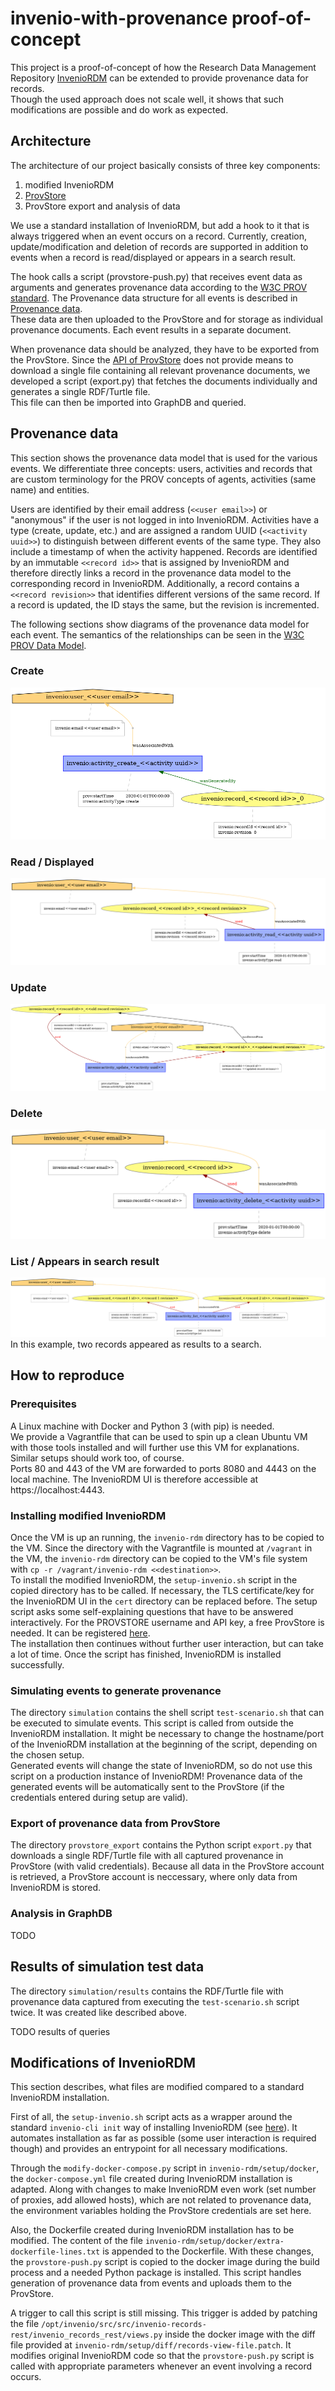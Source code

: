 # invenio-with-provenance proof-of-concept

This project is a proof-of-concept of how the Research Data Management Repository [InvenioRDM](https://inveniordm.docs.cern.ch/) can be extended to provide provenance data for records.  
Though the used approach does not scale well, it shows that such modifications are possible and do work as expected.

## Architecture

The architecture of our project basically consists of three key components:
1. modified InvenioRDM
1. [ProvStore](https://openprovenance.org/store/)
1. ProvStore export and analysis of data

We use a standard installation of InvenioRDM, but add a hook to it that is always triggered when an event occurs on a record. Currently, creation, update/modification and deletion of records are supported in addition to events when a record is read/displayed or appears in a search result.

The hook calls a script (provstore-push.py) that receives event data as arguments and generates provenance data according to the [W3C PROV standard](https://www.w3.org/TR/prov-overview/). The Provenance data structure for all events is described in [Provenance data](##-provenance-data).  
These data are then uploaded to the ProvStore and for storage as individual provenance documents. Each event results in a separate document.

When provenance data should be analyzed, they have to be exported from the ProvStore. Since the [API of ProvStore](https://openprovenance.org/store/help/api/#documents-list) does not provide means to download a single file containing all relevant provenance documents, we developed a script (export.py) that fetches the documents individually and generates a single RDF/Turtle file.  
This file can then be imported into GraphDB and queried.


## Provenance data

This section shows the provenance data model that is used for the various events. We differentiate three concepts: users, activities and records that are custom terminology for the PROV concepts of agents, activities (same name) and entities.

Users are identified by their email address (`<<user email>>`) or "anonymous" if the user is not logged in into InvenioRDM.
Activities have a type (create, update, etc.) and are assigned a random UUID (`<<activity uuid>>`) to distinguish between different events of the same type. They also include a timestamp of when the activity happened.
Records are identified by an immutable `<<record id>>` that is assigned by InvenioRDM and therefore directly links a record in the provenance data model to the corresponding record in InvenioRDM. Additionally, a record contains a `<<record revision>>` that identifies different versions of the same record. If a record is updated, the ID stays the same, but the revision is incremented.

The following sections show diagrams of the provenance data model for each event. The semantics of the relationships can be seen in the [W3C PROV Data Model](https://www.w3.org/TR/2013/REC-prov-dm-20130430/).

### Create

![Create PROV data model](https://raw.githubusercontent.com/ludwig-burtscher/invenio-with-provenance/master/documentation/create.png)

### Read / Displayed

![Read PROV data model](https://raw.githubusercontent.com/ludwig-burtscher/invenio-with-provenance/master/documentation/read.png)

### Update

![Update PROV data model](https://raw.githubusercontent.com/ludwig-burtscher/invenio-with-provenance/master/documentation/update.png)

### Delete

![Delete PROV data model](https://raw.githubusercontent.com/ludwig-burtscher/invenio-with-provenance/master/documentation/delete.png)

### List / Appears in search result

![List PROV data model](https://raw.githubusercontent.com/ludwig-burtscher/invenio-with-provenance/master/documentation/list.png)
In this example, two records appeared as results to a search.


## How to reproduce

### Prerequisites

A Linux machine with Docker and Python 3 (with pip) is needed.  
We provide a Vagrantfile that can be used to spin up a clean Ubuntu VM with those tools installed and will further use this VM for explanations. Similar setups should work too, of course.  
Ports 80 and 443 of the VM are forwarded to ports 8080 and 4443 on the local machine. The InvenioRDM UI is therefore accessible at https://localhost:4443.

### Installing modified InvenioRDM

Once the VM is up an running, the `invenio-rdm` directory has to be copied to the VM. Since the directory with the Vagrantfile is mounted at `/vagrant` in the VM, the `invenio-rdm` directory can be copied to the VM's file system with `cp -r /vagrant/invenio-rdm <<destination>>`.  
To install the modified InvenioRDM, the `setup-invenio.sh` script in the copied directory has to be called. If necessary, the TLS certificate/key for the InvenioRDM UI in the `cert` directory can be replaced before. The setup script asks some self-explaining questions that have to be answered interactively. For the PROVSTORE username and API key, a free ProvStore is needed. It can be registered [here](https://openprovenance.org/store/account/signup/).  
The installation then continues without further user interaction, but can take a lot of time. Once the script has finished, InvenioRDM is installed successfully.

### Simulating events to generate provenance

The directory `simulation` contains the shell script `test-scenario.sh` that can be executed to simulate events. This script is called from outside the InvenioRDM installation. It might be necessary to change the hostname/port of the InvenioRDM installation at the beginning of the script, depending on the chosen setup.  
Generated events will change the state of InvenioRDM, so do not use this script on a production instance of InvenioRDM! Provenance data of the generated events will be automatically sent to the ProvStore (if the credentials entered during setup are valid).

### Export of provenance data from ProvStore

The directory `provstore_export` contains the Python script `export.py` that downloads a single RDF/Turtle file with all captured provenance in ProvStore (with valid credentials). Because all data in the ProvStore account is retrieved, a ProvStore account is neccessary, where only data from InvenioRDM is stored.

### Analysis in GraphDB

TODO


## Results of simulation test data

The directory `simulation/results` contains the RDF/Turtle file with provenance data captured from executing the `test-scenario.sh` script twice. It was created like described above.

TODO results of queries


## Modifications of InvenioRDM

This section describes, what files are modified compared to a standard InvenioRDM installation.

First of all, the `setup-invenio.sh` script acts as a wrapper around the standard `invenio-cli init` way of installing InvenioRDM (see [here](https://inveniordm.docs.cern.ch/install/)). It automates installation as far as possible (some user interaction is required though) and provides an entrypoint for all necessary modifications.

Through the `modify-docker-compose.py` script in `invenio-rdm/setup/docker`, the `docker-compose.yml` file created during InvenioRDM installation is adapted. Along with changes to make InvenioRDM even work (set number of proxies, add allowed hosts), which are not related to provenance data, the environment variables holding the ProvStore credentials are set here.

Also, the Dockerfile created during InvenioRDM installation has to be modified. The content of the file `invenio-rdm/setup/docker/extra-dockerfile-lines.txt` is appended to the Dockerfile. With these changes, the `provstore-push.py` script is copied to the docker image during the build process and a needed Python package is installed. This script handles generation of provenance data from events and uploads them to the ProvStore.

A trigger to call this script is still missing. This trigger is added by patching the file `/opt/invenio/src/src/invenio-records-rest/invenio_records_rest/views.py` inside the docker image with the diff file provided at `invenio-rdm/setup/diff/records-view-file.patch`. It modifies original InvenioRDM code so that the `provstore-push.py` script is called with appropriate parameters whenever an event involving a record occurs.
 


